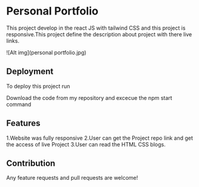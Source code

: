 
# Personal Portfolio

This project develop in the react JS with tailwind CSS and this project is responsive.This project define the description about project with there live links.


![Alt img](personal portfolio.jpg)
## Deployment

To deploy this project run

Download the code from my repository and excecue the npm start command 


## Features

1.Website was fully responsive 
2.User can get the Project repo link and get the access of live Project
3.User can read the HTML CSS blogs.
## Contribution

Any feature requests and pull requests are welcome!

